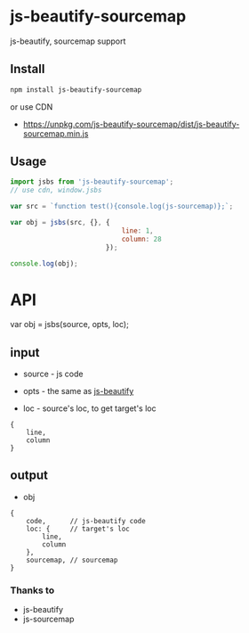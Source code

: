 # js-beautify-sourcemap

js-beautify, sourcemap support

## Install

```sh
npm install js-beautify-sourcemap
```

or use CDN

- https://unpkg.com/js-beautify-sourcemap/dist/js-beautify-sourcemap.min.js


## Usage

```js
import jsbs from 'js-beautify-sourcemap';
// use cdn, window.jsbs

var src = `function test(){console.log(js-sourcemap)};`;

var obj = jsbs(src, {}, {
                            line: 1,
                            column: 28
                        });
                        
console.log(obj);

```
# API

var obj = jsbs(source, opts, loc);

## input

- source - js code

- opts - the same as [js-beautify](https://github.com/beautify-web/js-beautify)

- loc - source's loc, to get target's loc
```
{
    line, 
    column
}
```

## output

- obj
```
{
    code,      // js-beautify code
    loc: {     // target's loc
        line,  
        column
    },
    sourcemap, // sourcemap
}
```

### Thanks to 

- js-beautify
- js-sourcemap
